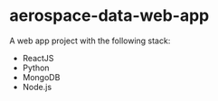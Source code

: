 # aerospace-data-web-app

A web app project with the following stack:

- ReactJS  
- Python  
- MongoDB  
- Node.js
